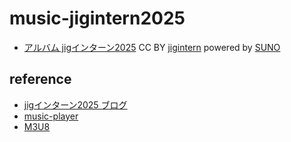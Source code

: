 # music-jigintern2025

- [アルバム jigインターン2025](https://code4fukui.github.io/music-player/?m3u8=https://jigintern.github.io/music-jigintern2025/jigintern2025.m3u8) CC BY [jigintern](https://intern.jig.jp/) powered by [SUNO](https://suno.com/)

## reference

- [jigインターン2025 ブログ](https://jigjp-diary2024.hatenablog.jp/archive/2025)
- [music-player](https://github.com/code4fukui/music-player/)
- [M3U8](https://github.com/code4fukui/M3U8)
